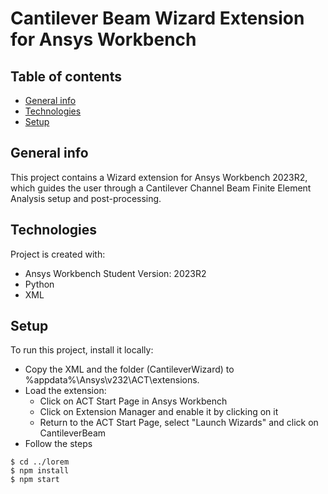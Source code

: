 # Cantilever Beam Wizard Extension for Ansys Workbench

## Table of contents
* [General info](#general-info)
* [Technologies](#technologies)
* [Setup](#setup)

## General info
This project contains a Wizard extension for Ansys Workbench 2023R2, which guides the user through a Cantilever Channel Beam Finite Element Analysis setup and post-processing.
	
## Technologies
Project is created with:
* Ansys Workbench Student Version: 2023R2
* Python
* XML
	
## Setup
To run this project, install it locally:
* Copy the XML and the folder (CantileverWizard) to %appdata%\Ansys\v232\ACT\extensions.
* Load the extension: 
	* Click on ACT Start Page in Ansys Workbench
 	* Click on Extension Manager and enable it by clicking on it
 	* Return to the ACT Start Page, select "Launch Wizards" and click on CantileverBeam
* Follow the steps

```
$ cd ../lorem
$ npm install
$ npm start
```
